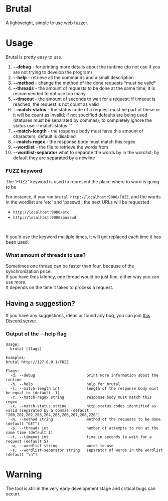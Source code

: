 # Brutal

A lightweight, simple to use web fuzzer.


# Usage

<p> Brutal is pretty easy to use. 
  <ol> 
  <li> <b>--debug</b> - for printing more details about the runtime (do not use if you are not trying to develop the program) </li>
  <li> <b>--help</b> - retrieve all the commands and a small description </li>
  <li> <b>--method</b> - change the method of the done requests *must be valid* </li>
  <li> <b>--threads</b> - the amount of requests to be done at the same time;
  it is recommended to not use too many. </li>
    <li> <b>--timeout</b> - the amount of seconds to wait for a request; if timeout is reached, the request is not count as valid </li>
    <li> <b>--match-status</b> - the status code of a request must be part of these or it will be count as invalid; if not specified defaults are being used (statuses must be separated by commas); to completely ignore the status use --match-status "" </li>
    <li> <b>--match-length</b> - the response body must have this amount of characters; default is disabled</li>
    <li> <b>--match-regex</b> - the response body must match this regex</li>
    <li> <b>--wordlist</b> - the file to retrieve the words from</li>
    <li> <b>--wordlist-separator</b> what to separate the words by in the wordlist; by default they are separated by a newline </li>

   </ol>
</p>

### FUZZ keyword

<p>The 'FUZZ' keyword is used to represent the place where to word is going to be <br> 

For instance, if you run `brutal http://localhost:9000/FUZZ`, and the words in the wordlist are 'etc' and 'passwd', the next URLs will be requested: <br>
- `http://localhost:9000/etc`
- `http://localhost:9000/passwd`

<br>

If you'd use the keyword multiple times, it will get replaced each time it has been used.

</p>

### What amount of threads to use?

Sometimes one thread can be faster than four, because of the synchronization price. <br>
If you have 0ms latency, one thread would be just fine, either way you can use more. <br>
It depends on the time it takes to process a request.<br>

## Having a suggestion?

If you have any suggestions, ideas or found any bug, you can join [this Discord server](https://discord.gg/ktEBKceytN).<br>

### Output of the --help flag
```
Usage:
  brutal [flags]

Examples:
brutal http://127.0.0.1/FUZZ

Flags:
  -d, --debug                       print more information about the runtime
  -h, --help                        help for brutal
  -l, --match-length int            length of the response body must be equal to (default -1)
  -r, --match-regex string          response body must match this regex
  -x, --match-status string         http status codes identified as valid (separated by a comma) (default "200,201,202,203,204,205,206,207,208,226")
  -m, --method string               method of the requests to be done (default "GET")
  -p, --threads int                 number of attempts to run at the same time (default 1)
  -t, --timeout int                 time in seconds to wait for a request (default 5)
  -w, --wordlist string             words to use
  -s, --wordlist-separator string   separator of words in the wordlist (default "\n")
```

# Warning

The tool is still in the very early development stage and critical bugs can occurr.
